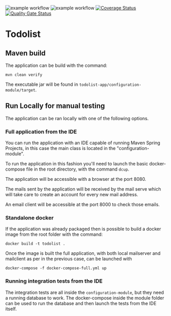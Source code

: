 ![example workflow](https://github.com/Predictabowl/todolist-app/actions/workflows/maven.yml/badge.svg)
![example workflow](https://github.com/Predictabowl/todolist-app/actions/workflows/maven-e2e.yml/badge.svg)
[![Coverage Status](https://coveralls.io/repos/github/Predictabowl/todolist-app/badge.svg?branch=master)](https://coveralls.io/github/Predictabowl/todolist-app?branch=master)
[![Quality Gate Status](https://sonarcloud.io/api/project_badges/measure?project=Predictabowl_todolist-app&metric=alert_status)](https://sonarcloud.io/summary/new_code?id=Predictabowl_todolist-app)

# Todolist

## Maven build

The application can be build with the command:

```shell
mvn clean verify
```

The executable jar will be found in `todolist-app/configuration-module/target`.

## Run Locally for manual testing

The application can be ran locally  with one of the following options.

### Full application from the IDE

You can run the application with an IDE capable of running Maven Spring Projects, in this case the main class is located in the "configuration-module".

To run the application in this fashion you'll need to launch the basic docker-compose file in the root directory, with the command `dcup`.

The application will be accessible with a browser at the port 8080.

The mails sent by the application will be received by the mail serve which will take care to create an account for every new mail address.

An email client will be accessible at the port 8000 to check those emails.

### Standalone docker

If the application was already packaged then is possible to build a docker image from the root folder with the command:

```shell
docker build -t todolist .
```

Once the image is built the full application, with both local mailserver and mailclient as per in the previous case, can be launched with

```shell
docker-compose -f docker-compose-full.yml up
```

### Running integration tests from the IDE

The integration tests are all inside the `configuration-module`, but they need a running database to work. The docker-compose inside the module folder can be used to run the database and then launch the tests from the IDE itself.
